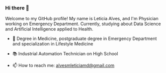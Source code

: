 ### Hi there 👋

Welcome to my GitHub profile! My name is Leticia Alves, and I'm Physician working on Emergency Department. Currently, studying about Data Science and Artificial Intelligence applied to Health.

* 🏥 Degree in Medicine, postgraduate degree in Emergency Department and specialization in Lifestyle Medicine
* 📚 Industrial Automation Technician on High School
 
* 📫 How to reach me: alvesmleticiamd@gmail.com
